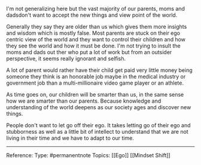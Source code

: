 
I'm not generalizing here but the vast majority of our parents, moms and dadsdon't want to accept the new things and view point of the world.

Generally they say they are older than us which gives them more insights and wisdom which is mostly false. Most parents are stuck on their ego centric view of the world and they want to control their children and how they see the world and how it must be done. I'm not trying to insult the moms and dads out ther who put a lot of work but from an outsider perspective, it seems really ignorant and selfish. 

A lot of parent would rather have their child get paid very little money being someone they think is an honorable job maybe in the medical industry or government job than a multi-millionaire video game player or an athlete. 

As time goes on, our children will be smarter than us, in the same sense how we are smarter than our parents.  Because knowledge and understanding of the world deepens as our society ages and discover new things.

People don't want to let go off their ego. It takes letting go of their ego and stubborness as well as a little bit of intellect to understand that we are not living in their time and we have to adapt to our time.

---
Reference: 
Type: #permanentnote 
Topics: [[Ego]] [[Mindset Shift]]